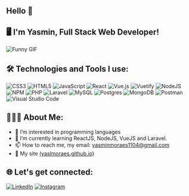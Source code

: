 ## Hello 👋

## 🖥️ I'm Yasmin, Full Stack Web Developer!
![Funny GIF](https://media3.giphy.com/media/v1.Y2lkPTc5MGI3NjExY3E0M3p4eng3dTR0aXRzcnNjd2x4b2EzdjRjZGI4N21rZXJlbzNlbSZlcD12MV9pbnRlcm5hbF9naWZfYnlfaWQmY3Q9Zw/13HBDT4QSTpveU/giphy.gif)

## 🛠️ Technologies and Tools I use:
![CSS3](https://img.shields.io/badge/css3-%231572B6.svg?style=for-the-badge&logo=css3&logoColor=white)
![HTML5](https://img.shields.io/badge/html5-%23E34F26.svg?style=for-the-badge&logo=html5&logoColor=white)
![JavaScript](https://img.shields.io/badge/javascript-%23323330.svg?style=for-the-badge&logo=javascript&logoColor=%23F7DF1E)
![React](https://img.shields.io/badge/react-%2320232a.svg?style=for-the-badge&logo=react&logoColor=%2361DAFB)
![Vue.js](https://img.shields.io/badge/vuejs-%2335495e.svg?style=for-the-badge&logo=vuedotjs&logoColor=%234FC08D)
![Vuetify](https://img.shields.io/badge/Vuetify-1867C0?style=for-the-badge&logo=vuetify&logoColor=AEDDFF)
![NodeJS](https://img.shields.io/badge/node.js-6DA55F?style=for-the-badge&logo=node.js&logoColor=white)
![NPM](https://img.shields.io/badge/NPM-%23CB3837.svg?style=for-the-badge&logo=npm&logoColor=white)
![PHP](https://img.shields.io/badge/php-%23777BB4.svg?style=for-the-badge&logo=php&logoColor=white)
![Laravel](https://img.shields.io/badge/laravel-%23FF2D20.svg?style=for-the-badge&logo=laravel&logoColor=white)
![MySQL](https://img.shields.io/badge/mysql-4479A1.svg?style=for-the-badge&logo=mysql&logoColor=white)
![Postgres](https://img.shields.io/badge/postgres-%23316192.svg?style=for-the-badge&logo=postgresql&logoColor=white)
![MongoDB](https://img.shields.io/badge/MongoDB-%234ea94b.svg?style=for-the-badge&logo=mongodb&logoColor=white)
![Postman](https://img.shields.io/badge/Postman-FF6C37?style=for-the-badge&logo=postman&logoColor=white)
![Visual Studio Code](https://img.shields.io/badge/Visual%20Studio%20Code-0078d7.svg?style=for-the-badge&logo=visual-studio-code&logoColor=white)

## 👨🏻‍💻 About Me:

- 👀 I’m interested in programming languages
- 🌱 I’m currently learning ReactJS, NodeJS, VueJS and Laravel.
- 📫 How to reach me, my email: yasminmoraes1104@gmail.com
- 📝 My site [(yaslmoraes.github.io)](https://yaslmoraes.github.io/)

## 🌐 Let's get connected:
[![LinkedIn](https://img.shields.io/badge/-LinkedIn-0077B5?style=for-the-badge&logo=linkedin&logoColor=white)](https://www.linkedin.com/in/yasmin-moraes-2bb5041b2/)
[![Instagram](https://img.shields.io/badge/-Instagram-E4405F?style=for-the-badge&logo=instagram&logoColor=white)](https://www.instagram.com/yaslmoraes/)
